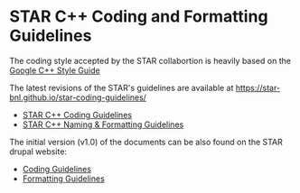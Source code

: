 # STAR C++ Coding and Formatting Guidelines

The coding style accepted by the STAR collabortion is heavily based on the
[Google C++ Style Guide](https://google.github.io/styleguide/cppguide.html)

The latest revisions of the STAR's guidelines are available at
https://star-bnl.github.io/star-coding-guidelines/

- [STAR C++ Coding Guidelines](codingguide.xml)
- [STAR C++ Naming & Formatting Guidelines](formatguide.xml)

The initial version (v1.0) of the documents can be also found on the STAR drupal
website:

- [Coding Guidelines](http://www.star.bnl.gov/public/comp/sofi/guidelines/codingguide.xml)
- [Formatting Guidelines](http://www.star.bnl.gov/public/comp/sofi/guidelines/formatguide.xml)
